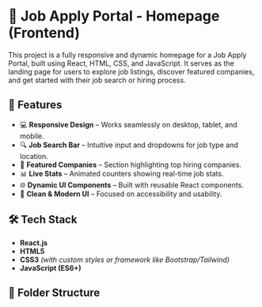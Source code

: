 
# 💼 Job Apply Portal - Homepage (Frontend)

This project is a fully responsive and dynamic homepage for a Job Apply Portal, built using React, HTML, CSS, and JavaScript. It serves as the landing page for users to explore job listings, discover featured companies, and get started with their job search or hiring process.

## 🚀 Features

- 💻 **Responsive Design** – Works seamlessly on desktop, tablet, and mobile.
- 🔍 **Job Search Bar** – Intuitive input and dropdowns for job type and location.
- 🏢 **Featured Companies** – Section highlighting top hiring companies.
- 📊 **Live Stats** – Animated counters showing real-time job stats.
- 🌐 **Dynamic UI Components** – Built with reusable React components.
- 🎨 **Clean & Modern UI** – Focused on accessibility and usability.

## 🛠 Tech Stack

- **React.js**
- **HTML5**
- **CSS3** *(with custom styles or framework like Bootstrap/Tailwind)*
- **JavaScript (ES6+)**

## 📁 Folder Structure

